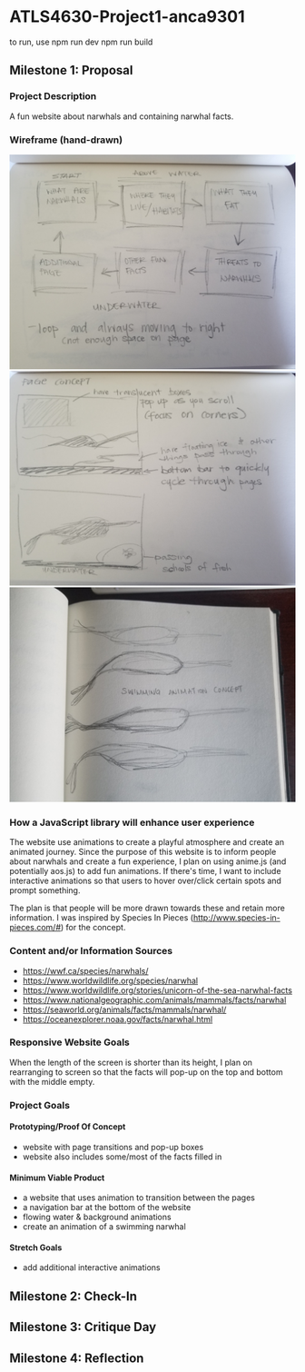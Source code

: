 # ATLS4630-Project1-anca9301
 
to run, use npm run dev 
npm run build

## Milestone 1: Proposal

### Project Description
A fun website about narwhals and containing narwhal facts.

### Wireframe (hand-drawn)
![website_layout_concept](/blogPhotos/website_layout_concept.jpg)
![webpage_layout_concept](/blogPhotos/webpage_concept.jpg)
![swimming_animation_concept](/blogPhotos/swim_animation_concept.jpg)

### How a JavaScript library will enhance user experience

The website use animations to create a playful atmosphere and create an animated journey. Since the purpose of this website is to inform people about narwhals and create a fun experience, I plan on using anime.js (and potentially aos.js) to add fun animations. If there's time, I want to include interactive animations so that users to hover over/click certain spots and prompt something.  

The plan is that people will be more drawn towards these and retain more information. I was inspired by Species In Pieces (http://www.species-in-pieces.com/#) for the concept.

### Content and/or Information Sources
- https://wwf.ca/species/narwhals/
- https://www.worldwildlife.org/species/narwhal
- https://www.worldwildlife.org/stories/unicorn-of-the-sea-narwhal-facts 
- https://www.nationalgeographic.com/animals/mammals/facts/narwhal
- https://seaworld.org/animals/facts/mammals/narwhal/
- https://oceanexplorer.noaa.gov/facts/narwhal.html

### Responsive Website Goals
When the length of the screen is shorter than its height, I plan on rearranging to screen so that the facts will pop-up on the top and bottom with the middle empty.

### Project Goals
#### Prototyping/Proof Of Concept
- website with page transitions and pop-up boxes
- website also includes some/most of the facts filled in

#### Minimum Viable Product
- a website that uses animation to transition between the pages
- a navigation bar at the bottom of the website
- flowing water & background animations
- create an animation of a swimming narwhal

#### Stretch Goals
- add additional interactive animations

## Milestone 2: Check-In


## Milestone 3: Critique Day


## Milestone 4: Reflection